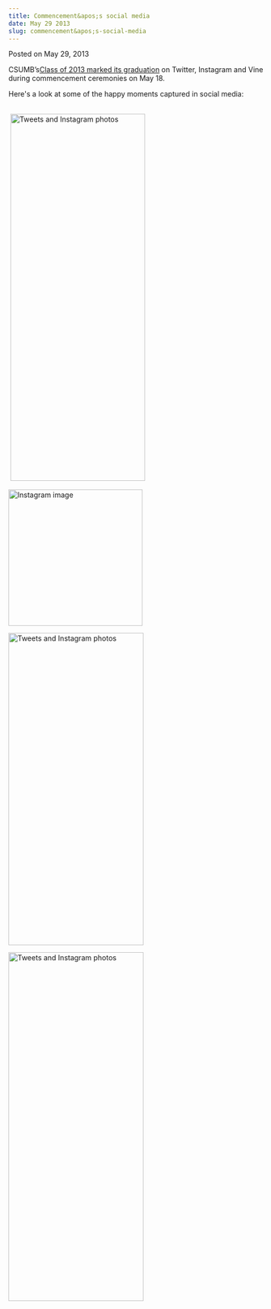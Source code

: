 ```yaml
---
title: Commencement&apos;s social media
date: May 29 2013
slug: commencement&apos;s-social-media
---
```


 



<span class="date">Posted on May 29, 2013    </span>
<p>CSUMB&#x2019;s<a href="../18/thousands-celebrate-commencement.html" rel="nofollow">Class of 2013 marked its graduation</a> on Twitter,
Instagram and Vine during commencement ceremonies on May 18.</p>
<p>Here&apos;s a look at some of the happy moments captured in social
media:</p>
<p><br>
&#xA0;<img alt="Tweets and Instagram photos" height="724" src="https://news.csumb.edu/sites/default/files/65/attachments/news/images/social_media1.png" width="266"/></br></p>
<p><img alt="Instagram image" height="269" src="https://news.csumb.edu/sites/default/files/65/attachments/news/images/social_media_2.png" width="265"/></p>
<p><img alt="Tweets and Instagram photos" height="616" src="https://news.csumb.edu/sites/default/files/65/attachments/news/images/social_media_3.jpg" width="267"/></p>
<p><img alt="Tweets and Instagram photos" height="688" src="https://news.csumb.edu/sites/default/files/65/attachments/news/images/social_media_4.jpg" width="267"/></p>





```
